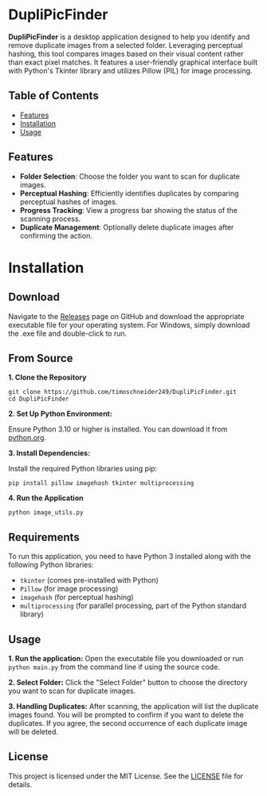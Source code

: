 # DupliPicFinder
**DupliPicFinder** is a desktop application designed to help you identify and remove duplicate images from a selected folder. Leveraging perceptual hashing, this tool compares images based on their visual content rather than exact pixel matches. It features a user-friendly graphical interface built with Python's Tkinter library and utilizes Pillow (PIL) for image processing.

## Table of Contents

- [Features](#features)
- [Installation](#installation)
- [Usage](#usage)



## Features
- **Folder Selection**: Choose the folder you want to scan for duplicate images.
- **Perceptual Hashing**: Efficiently identifies duplicates by comparing perceptual hashes of images.
- **Progress Tracking**: View a progress bar showing the status of the scanning process.
- **Duplicate Management**: Optionally delete duplicate images after confirming the action.

# Installation

## Download
Navigate to the [Releases](https://github.com/timoschneider249/DupliPicFinder/releases) page on GitHub and download the appropriate executable file for your operating system. For Windows, simply download the .exe file and double-click to run.

## From Source 
**1. Clone the Repository**

````shell
git clone https://github.com/timoschneider249/DupliPicFinder.git
cd DupliPicFinder
````

**2. Set Up Python Environment:**

Ensure Python 3.10 or higher is installed. You can download it from [python.org](https://www.python.org/downloads/).

**3. Install Dependencies:**

Install the required Python libraries using pip:
````shell
pip install pillow imagehash tkinter multiprocessing
````

**4. Run the Application**
````shell
python image_utils.py
````

## Requirements
To run this application, you need to have Python 3 installed along with the following Python libraries:
- ``tkinter`` (comes pre-installed with Python)
- ``Pillow`` (for image processing)
- ``imagehash`` (for perceptual hashing)
- ``multiprocessing`` (for parallel processing, part of the Python standard library)

## Usage
**1. Run the application:**
Open the executable file you downloaded or run ``python main.py`` from the command line if using the source code.

**2. Select Folder:**
Click the "Select Folder" button to choose the directory you want to scan for duplicate images.

**3. Handling Duplicates:**
After scanning, the application will list the duplicate images found. You will be prompted to confirm if you want to delete the duplicates. If you agree, the second occurrence of each duplicate image will be deleted.

## License
This project is licensed under the MIT License. See the [LICENSE](https://github.com/timoschneider249/DupliPicFinder/blob/main/LICENSE) file for details.
